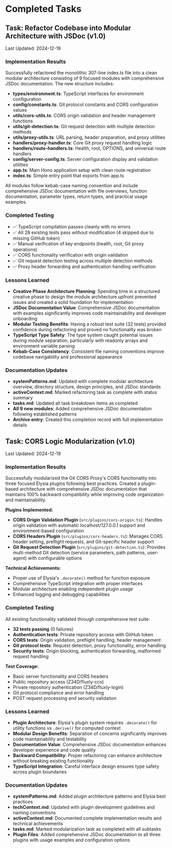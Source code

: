 # Completed Tasks

## Task: Refactor Codebase into Modular Architecture with JSDoc (v1.0)
Last Updated: 2024-12-19

### Implementation Results
Successfully refactored the monolithic 307-line index.ts file into a clean modular architecture consisting of 9 focused modules with comprehensive JSDoc documentation. The new structure includes:

- **types/environment.ts**: TypeScript interfaces for environment configuration
- **config/constants.ts**: Git protocol constants and CORS configuration values  
- **utils/cors-utils.ts**: CORS origin validation and header management functions
- **utils/git-detection.ts**: Git request detection with multiple detection methods
- **utils/proxy-utils.ts**: URL parsing, header preparation, and proxy utilities
- **handlers/proxy-handler.ts**: Core Git proxy request handling logic
- **handlers/route-handlers.ts**: Health, root, OPTIONS, and universal route handlers
- **config/server-config.ts**: Server configuration display and validation utilities
- **app.ts**: Main Hono application setup with clean route registration
- **index.ts**: Simple entry point that exports from app.ts

All modules follow kebab-case naming convention and include comprehensive JSDoc documentation with file overviews, function documentation, parameter types, return types, and practical usage examples.

### Completed Testing
- ✅ TypeScript compilation passes cleanly with no errors
- ✅ All 28 existing tests pass without modification (4 skipped due to missing GitHub token)
- ✅ Manual verification of key endpoints (health, root, Git proxy operations)
- ✅ CORS functionality verification with origin validation
- ✅ Git request detection testing across multiple detection methods
- ✅ Proxy header forwarding and authentication handling verification

### Lessons Learned
- **Creative Phase Architecture Planning**: Spending time in a structured creative phase to design the module architecture upfront prevented issues and created a solid foundation for implementation
- **JSDoc Documentation Value**: Comprehensive JSDoc documentation with examples significantly improves code maintainability and developer onboarding
- **Modular Testing Benefits**: Having a robust test suite (32 tests) provided confidence during refactoring and proved no functionality was broken
- **TypeScript Type Safety**: The type system caught potential issues during module separation, particularly with readonly arrays and environment variable parsing
- **Kebab-Case Consistency**: Consistent file naming conventions improve codebase navigability and professional appearance

### Documentation Updates
- **systemPatterns.md**: Updated with complete modular architecture overview, directory structure, design principles, and JSDoc standards
- **activeContext.md**: Marked refactoring task as complete with status summary
- **tasks.md**: Updated all task breakdown items as completed
- **All 9 new modules**: Added comprehensive JSDoc documentation following established patterns
- **Archive entry**: Created this completion record with full implementation details

## Task: CORS Logic Modularization (v1.0)
Last Updated: 2024-12-19

### Implementation Results
Successfully modularized the Git CORS Proxy's CORS functionality into three focused Elysia plugins following best practices. Created a plugin-based architecture with comprehensive JSDoc documentation that maintains 100% backward compatibility while improving code organization and maintainability.

**Plugins Implemented:**
- **CORS Origin Validation Plugin** (`src/plugins/cors-origin.ts`): Handles origin validation with automatic localhost/127.0.0.1 support and environment-based configuration
- **CORS Headers Plugin** (`src/plugins/cors-headers.ts`): Manages CORS header setting, preflight requests, and Git-specific header support
- **Git Request Detection Plugin** (`src/plugins/git-detection.ts`): Provides multi-method Git detection (service parameters, path patterns, user-agent) with configurable options

**Technical Achievements:**
- Proper use of Elysia's `.decorate()` method for function exposure
- Comprehensive TypeScript integration with proper interfaces
- Modular architecture enabling independent plugin usage
- Enhanced logging and debugging capabilities

### Completed Testing
All existing functionality validated through comprehensive test suite:
- **32 tests passing** (0 failures)
- **Authentication tests**: Private repository access with GitHub token
- **CORS tests**: Origin validation, preflight handling, header management
- **Git protocol tests**: Request detection, proxy functionality, error handling
- **Security tests**: Origin blocking, authentication forwarding, malformed request handling

**Test Coverage:**
- Basic server functionality and CORS headers
- Public repository access (Z34D/fluxly-ccs)
- Private repository authentication (Z34D/fluxly-login)
- Git protocol compliance and error handling
- POST request processing and security validation

### Lessons Learned
- **Plugin Architecture**: Elysia's plugin system requires `.decorate()` for utility functions vs `.derive()` for computed context
- **Modular Design Benefits**: Separation of concerns significantly improves code maintainability and testability
- **Documentation Value**: Comprehensive JSDoc documentation enhances developer experience and code quality
- **Backward Compatibility**: Proper refactoring can enhance architecture without breaking existing functionality
- **TypeScript Integration**: Careful interface design ensures type safety across plugin boundaries

### Documentation Updates
- **systemPatterns.md**: Added plugin architecture patterns and Elysia best practices
- **techContext.md**: Updated with plugin development guidelines and naming conventions
- **activeContext.md**: Documented complete implementation results and technical achievements
- **tasks.md**: Marked modularization task as completed with all subtasks
- **Plugin Files**: Added comprehensive JSDoc documentation to all three plugins with usage examples and configuration options 